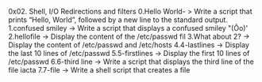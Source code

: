 0x02. Shell, I/O Redirections and filters
0.Hello World- > Write a script that prints “Hello, World”, followed by a new line to the standard output.
1.confused smiley -> Write a script that displays a confused smiley "(Ôo)'
2.hellofile -> Display the content of the /etc/passwd fil
3.What about 2? -> Display the content of /etc/passwd and /etc/hosts
4.4-lastlines -> Display the last 10 lines of /etc/passwd
5.5-firstlines -> Display the first 10 lines of /etc/passwd
6.6-third line -> Write a script that displays the third line of the file iacta
7.7-file -> Write a shell script that creates a file
